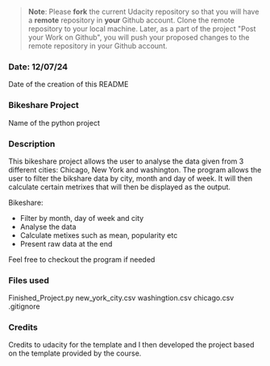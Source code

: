 >**Note**: Please **fork** the current Udacity repository so that you will have a **remote** repository in **your** Github account. Clone the remote repository to your local machine. Later, as a part of the project "Post your Work on Github", you will push your proposed changes to the remote repository in your Github account.

### Date: 12/07/24 
Date of the creation of this README

### Bikeshare Project
Name of the python project

### Description
This bikeshare project allows the user to analyse the data given from 3 different cities: Chicago, New York and washington. The program allows the user to filter the bikshare data by city, month and day of week. It will then calculate certain metrixes that will then be displayed as the output.

Bikeshare:
- Filter by month, day of week and city
- Analyse the data
- Calculate metixes such as mean, popularity etc
- Present raw data at the end

 Feel free to checkout the program if needed

### Files used
Finished_Project.py
new_york_city.csv
washingtion.csv
chicago.csv
.gitignore

### Credits
Credits to udacity for the template and I then developed the project based on the template provided by the course. 